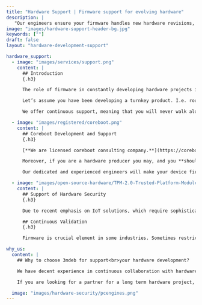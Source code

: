 ```yaml
---
title: "Hardware Support | Firmware support for evolving hardware"
description: |
   "Our engineers ensure your firmware handles new hardware revisions, with continuous support to make your product stable and secure while meeting market demands."
image: "images/hardware-support-header-bg.jpg"
keywords: [""]
draft: false
layout: "hardware-development-support"

hardware_support:
  - image: "images/services/support.png"
    content: |
      ## Introduction
      {.h3}

      The role of firmware in constantly developing hardware projects is to handle all the features that are brought by newly provided hardware revisions. Our experienced engineers understand how technical risk and time to market pressure can place challenging demands and this is why we are dedicated to helping you be successful.

      Let’s assume you have been developing a turnkey product. I.e. router with firewall features. You are trying to raise a new version of it every year, maybe adding new interfaces, maybe upgrading CPU or memory, but all in all you need someone who will follow you on this path and make firmware of this device stable and secure in every configuration.

      We offer continuous support, meaning that you will never walk alone. History of our long term collaboration with many companies from over the world shows objectively, that we should be considered trustworthy partners. We are able to keep up with your hardware, and together combine your device with our firmware into the product.

  - image: "images/registered/coreboot.png"
    content: |
      ## Coreboot Development and Support
      {.h3}

      [**We are licensed coreboot consulting company.**](https://coreboot.org/consulting.html) Providing various services related to coreboot is our daily task. We fix bugs, develop firmware and port new mainboards. If you would like to take control over your hardware with open-source firmware, you have found the right people.

      Moreover, if you are a hardware producer you may, and you **should** be interested in enabling coreboot on your platform. coreboot is an extended firmware platform that delivers a lightning fast and secure boot experience on modern computers and embedded systems. As an Open Source project it provides auditability and maximum control over technology. We can enable it for you, maintain, and follow your device development process.

      Our dedicated and experienced engineers will make your device firmware grow alongside our coreboot branch and will let you explore features, that you haven’t even imagined (i.e. debugging with extracting the boot log over the pc-speaker, or boot up in 400ms).

  - image: "images/open-source-hardware/TPM-2.0-Trusted-Platform-Module.png"
    content: |
      ## Support of Hardware Security
      {.h3}

      Due to recent emphasis on IoT solutions, which require sophisticated security features, many hardware developers enabled Trusted Platform Modules. We are not only familiar with these, we have mastered TPM2 and its features. Read more [**here**.](/software-and-hardware-security/)

      ## Continuous Validation
      {.h3}

      Firmware is crucial element in some industries. Sometimes restrictions laid on the firmware have to be verified in order to obtain certification for example. It is obvious that human make mistakes, so we leave the validation to scripts and automatons we’ve written. Our [**continuous validation**](/automated-validation/) let us prove that improving the developed device doesn’t cause regression issues.

why_us:
  content: |
    ## Why to choose 3mdeb for support<br>your hardware development?

    We have decent experience in continuous collaboration with hardware companies, like i.e. **[PC Engines](https://pcengines.github.io/)**, our engineers have mastered countless technologies, we’ve got proper infrastructure and we are capable of rebuild or modify device for purpose of enhancing its possibilities.

    If you are looking for a partner for a long term hardware project, you’ve just found it. Don’t waste your time, and **[contact us](https://3mdeb.com/contact/)**, or **[book a call](https://calendly.com/3mdeb)**.

  image: "images/hardware-security/pcengines.png"
---
```

